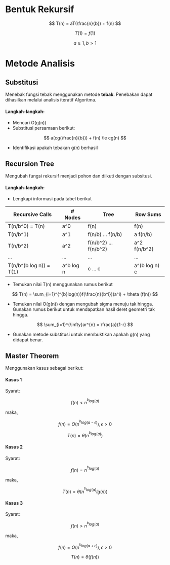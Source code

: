 # Bentuk Rekursif

$$
T(n) = aT(\frac{n}{b}) + f(n)
$$

$$
T(1) = f(1)
$$

$$
a \ge 1, b > 1
$$

# Metode Analisis

## Substitusi

Menebak fungsi tebak menggunakan metode **tebak**. Penebakan dapat dihasilkan melalui analisis iteratif Algoritma.

#### Langkah-langkah:

- Mencari O(g(n))
- Substitusi persamaan berikut:

$$
a(cg(\frac{n}{b})) + f(n) \le cg(n)
$$

- Identifikasi apakah tebakan g(n) berhasil

## Recursion Tree

Mengubah fungsi rekursif menjadi pohon dan diikuti dengan subsitusi.

#### Langkah-langkah:

- Lengkapi informasi pada tabel berikut

Recursive Calls           | # Nodes   | Tree                     | Row Sums
--------------------------|-----------|--------------------------|----------
T(n/b^0) = T(n)           | a^0       | f(n)                     | f(n)
T(n/b^1)                  | a^1       | f(n/b) ... f(n/b)        | a f(n/b)
T(n/b^2)                  | a^2       | f(n/b^2) ... f(n/b^2)    | a^2 f(n/b^2)
...                       | ...       | ...                      | ...
T(n/b^(b log n)) = T(1)   | a^b log n | c ... c                  | a^(b log n) c

- Temukan nilai T(n) menggunakan rumus berikut

$$
T(n) = \sum_{i=1}^{^{b}log(n)}f(\frac{n}{b^i})(a^i) + \theta (f(n))
$$

- Temukan nilai O(g(n)) dengan mengubah sigma menuju tak hingga. Gunakan rumus berikut untuk mendapatkan hasil deret geometri tak hingga.

$$
\sum_{i=1}^{\infty}ar^{n} = \frac{a}{1-r}
$$

- Gunakan metode substitusi untuk membuktikan apakah g(n) yang didapat benar.


## Master Theorem

Menggunakan kasus sebagai berikut:

#### Kasus 1

Syarat:

$$
f(n) < n^{^{b}log(a)}
$$

maka, 

$$
f(n) = O( n^{^{b}log(a-\epsilon)}),\epsilon > 0
$$

$$
T(n) = \theta ( n^{^{b}log(a)})
$$


#### Kasus 2

Syarat:

$$
f(n) = n^{^{b}log(a)}
$$

maka,

$$
T(n) = \theta ( n^{^{b}log(a)} lg(n))
$$

#### Kasus 3

Syarat:

$$
f(n) > n^{^{b}log(a)}
$$

maka,

$$
f(n) = \Omega( n^{^{b}log(a+\epsilon)}),\epsilon > 0
$$

$$
T(n) = \theta(f(n))
$$